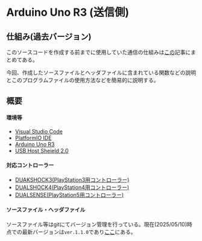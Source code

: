 # Arduino Uno R3 (送信側)  

## 仕組み(過去バージョン)  
このソースコードを作成する前までに使用していた通信の仕組みは[この](./controller_txrx.md)記事にまとめてある。  

今回、作成したソースファイルとヘッダファイルに含まれている関数などの説明とこのプログラムファイルの使用方法などを簡易的に説明する。  

## 概要  
#### 環境等  
* [Visual Studio Code](https://code.visualstudio.com/)  
* [PlatformIO IDE](../platformIO.md)  
* [Arduino Uno R3](https://docs.arduino.cc/hardware/uno-rev3/)  
* [USB Host Sheield 2.0](https://github.com/felis/USB_Host_Shield_2.0)  

#### 対応コントローラー
* [DUAKSHOCK3(PlayStation3用コントローラー)](https://www.sony.com/ja/SonyInfo/design/gallery/CECH-ZC2/)  
* [DUALSHOCK4(PlayStation4用コントローラー)](https://www.playstation.com/ja-jp/accessories/dualshock-4-wireless-controller/)  
* [DUALSENSE(PlayStation5用コントローラー)](https://www.playstation.com/ja-jp/accessories/dualsense-wireless-controller/)  

#### ソースファイル・ヘッダファイル  
ソースファイル等はgitにてバージョン管理を行っている。現在(2025/05/10)時点での最新バージョンは`ver.1.1.0`であり[ここ](https://github.com/s2301089/Control_General/tree/ver.1.1.0/codes/arduino_controller/PlayStationController/src)にある。  